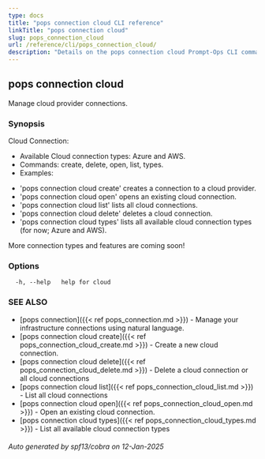 ```yaml
---
type: docs
title: "pops connection cloud CLI reference"
linkTitle: "pops connection cloud"
slug: pops_connection_cloud
url: /reference/cli/pops_connection_cloud/
description: "Details on the pops connection cloud Prompt-Ops CLI command"
---
```

## pops connection cloud

Manage cloud provider connections.

### Synopsis


Cloud Connection:

- Available Cloud connection types: Azure and AWS.
- Commands: create, delete, open, list, types.
- Examples:
 * 'pops connection cloud create' creates a connection to a cloud provider.
 * 'pops connection cloud open' opens an existing cloud connection.
 * 'pops connection cloud list' lists all cloud connections.
 * 'pops connection cloud delete' deletes a cloud connection.
 * 'pops connection cloud types' lists all available cloud connection types (for now; Azure and AWS).

More connection types and features are coming soon!

### Options

```
  -h, --help   help for cloud
```

### SEE ALSO

* [pops connection]({{< ref pops_connection.md >}})	 - Manage your infrastructure connections using natural language.
* [pops connection cloud create]({{< ref pops_connection_cloud_create.md >}})	 - Create a new cloud connection.
* [pops connection cloud delete]({{< ref pops_connection_cloud_delete.md >}})	 - Delete a cloud connection or all cloud connections
* [pops connection cloud list]({{< ref pops_connection_cloud_list.md >}})	 - List all cloud connections
* [pops connection cloud open]({{< ref pops_connection_cloud_open.md >}})	 - Open an existing cloud connection.
* [pops connection cloud types]({{< ref pops_connection_cloud_types.md >}})	 - List all available cloud connection types

###### Auto generated by spf13/cobra on 12-Jan-2025
